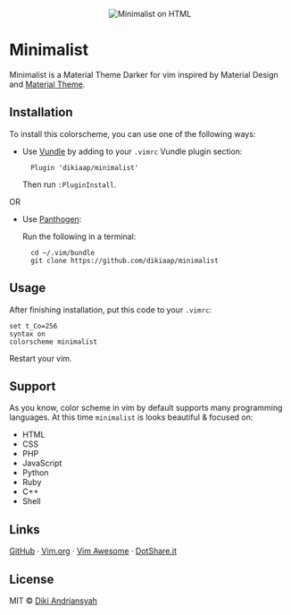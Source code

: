 <p align="center">
    <img src="http://i.imgur.com/JrZKwfY.png" alt="Minimalist on HTML">
</p>

# Minimalist
Minimalist is a Material Theme Darker for vim inspired by Material Design 
and [Material Theme](https://github.com/equinusocio/material-theme).

## Installation

To install this colorscheme, you can use one of the following ways:

- Use [Vundle](https://github.com/VundleVim/Vundle.vim#quick-start) by adding to your `.vimrc` Vundle plugin section:

        Plugin 'dikiaap/minimalist'

    Then run `:PluginInstall`.

OR

- Use [Panthogen](#):

    Run the following in a terminal:   

        cd ~/.vim/bundle
        git clone https://github.com/dikiaap/minimalist

## Usage

After finishing installation, put this code to your `.vimrc`:

    set t_Co=256
    syntax on
    colorscheme minimalist

Restart your vim.

## Support

As you know, color scheme in vim by default supports many programming languages.
At this time `minimalist` is looks beautiful & focused on:

* HTML
* CSS
* PHP
* JavaScript
* Python
* Ruby
* C++
* Shell

## Links

[GitHub](https://github.com/dikiaap/minimalist) ·
[Vim.org](http://www.vim.org/scripts/script.php?script_id=5490) ·
[Vim Awesome](#) ·
[DotShare.it](http://dotshare.it/dots/1397/)

## License

MIT © [Diki Andriansyah](https://dikiaap.id)
